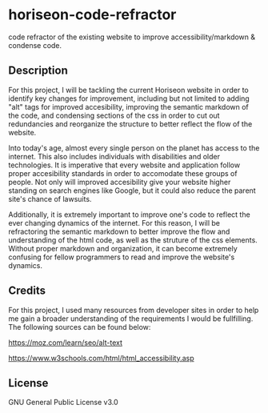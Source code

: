 # horiseon-code-refractor

code refractor of the existing website to improve accessibility/markdown &amp; condense code.

## Description

For this project, I will be tackling the current Horiseon website in order to identify key changes for improvement, including but not limited to adding "alt" tags for improved accesibility, improving the semantic markdown of the code, and condensing sections of the css in order to cut out redundancies and reorganize the structure to better reflect the flow of the website.

Into today's age, almost every single person on the planet has access to the internet. This also includes individuals with disabilities and older technologies. It is imperative that every website and application follow proper accesibility standards in order to accomodate these groups of people. Not only will improved accesibility give your website higher standing on search engines like Google, but it could also reduce the parent site's chance of lawsuits. 

Additionally, it is extremely important to improve one's code to reflect the ever changing dynamics of the internet. For this reason, I will be refractoring the semantic markdown to better improve the flow and understanding of the html code, as well as the struture of the css elements. Without proper markdown and organization, it can become extremely confusing for fellow programmers to read and improve the website's dynamics.

## Credits

For this project, I used many resources from developer sites in order to help me gain a broader understanding of the requirements I would be fullfilling. The following sources can be found below:

https://moz.com/learn/seo/alt-text

https://www.w3schools.com/html/html_accessibility.asp

## License 

GNU General Public License v3.0